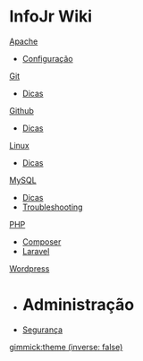 # InfoJr Wiki

[Apache]()

  * [Configuração](pages/apache/conf.md)

[Git]()

  * [Dicas](pages/git/dicas.md)

[Github]()

  * [Dicas](pages/github/dicas.md)

[Linux]()

  * [Dicas](pages/linux/dicas.md)

[MySQL]()

  * [Dicas](pages/mysql/dicas.md)
  * [Troubleshooting](pages/mysql/erros.md)

[PHP]()

  * [Composer](pages/php/composer.md)
  * [Laravel](pages/php/laravel.md)

[Wordpress]()

  * # Administração
  * [Segurança](pages/wordpress/seguranca.md)

[gimmick:theme (inverse: false)](slate)

<script type="text/javascript">

  var _gaq = _gaq || [];
  _gaq.push(['_setAccount', 'UA-44627253-1']);
  _gaq.push(['_trackPageview']);

  (function() {
    var ga = document.createElement('script'); ga.type = 'text/javascript'; ga.async = true;
    ga.src = ('https:' == document.location.protocol ? 'https://ssl' : 'http://www') + '.google-analytics.com/ga.js';
    var s = document.getElementsByTagName('script')[0]; s.parentNode.insertBefore(ga, s);
  })();

</script>
